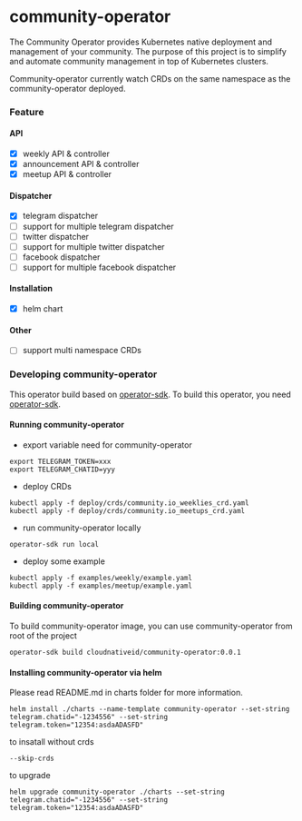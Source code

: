 # community-operator
The Community Operator provides Kubernetes native deployment and management of your community. The purpose of this project is to simplify and automate community management in top of Kubernetes clusters.

Community-operator currently watch CRDs on the same namespace as the community-operator deployed.

### Feature
#### API
- [x] weekly API & controller
- [x] announcement API & controller
- [x] meetup API & controller

#### Dispatcher
- [x] telegram dispatcher
- [ ] support for multiple telegram dispatcher
- [ ] twitter dispatcher
- [ ] support for multiple twitter dispatcher
- [ ] facebook dispatcher
- [ ] support for multiple facebook dispatcher

#### Installation
- [x] helm chart

#### Other
- [ ] support multi namespace CRDs

### Developing community-operator
This operator build based on [operator-sdk](https://sdk.operatorframework.io/docs/install-operator-sdk/). To build this operator, you need [operator-sdk](https://sdk.operatorframework.io/docs/install-operator-sdk/).

#### Running community-operator
- export variable need for community-operator
```
export TELEGRAM_TOKEN=xxx
export TELEGRAM_CHATID=yyy
```
- deploy CRDs
```
kubectl apply -f deploy/crds/community.io_weeklies_crd.yaml
kubectl apply -f deploy/crds/community.io_meetups_crd.yaml
```
- run community-operator locally
```
operator-sdk run local
```
- deploy some example
```
kubectl apply -f examples/weekly/example.yaml
kubectl apply -f examples/meetup/example.yaml
```

#### Building community-operator
To build community-operator image, you can use community-operator from root of the project
```
operator-sdk build cloudnativeid/community-operator:0.0.1
```

#### Installing community-operator via helm
Please read README.md in charts folder for more information.
```
helm install ./charts --name-template community-operator --set-string telegram.chatid="-1234556" --set-string telegram.token="12354:asdaADASFD"
```

to insatall without crds
```
--skip-crds
```

to upgrade
```
helm upgrade community-operator ./charts --set-string telegram.chatid="-1234556" --set-string telegram.token="12354:asdaADASFD"
```
